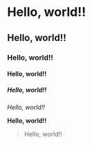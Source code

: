 # Hello, world!!
## Hello, world!!
### Hello, world!!
#### Hello, world!!
##### Hello, world!!

*Hello, world!!*

**Hello, world!!**
> Hello, world!!
